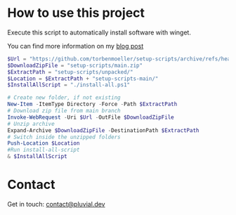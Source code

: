 # How to use this project
Execute this script to automatically install software with winget.

You can find more information on my [blog post](https://pluvial.dev/post/setup-dev-environment/)

```powershell
$Url = "https://github.com/torbenmoeller/setup-scripts/archive/refs/heads/main.zip"
$DownloadZipFile = "setup-scripts/main.zip"
$ExtractPath = "setup-scripts/unpacked/"
$Location = $ExtractPath + "setup-scripts-main/"
$InstallAllScript = "./install-all.ps1"

# Create new folder, if not existing
New-Item -ItemType Directory -Force -Path $ExtractPath
# Download zip file from main branch 
Invoke-WebRequest -Uri $Url -OutFile $DownloadZipFile
# Unzip archive
Expand-Archive $DownloadZipFile -DestinationPath $ExtractPath
# Switch inside the unzipped folders
Push-Location $Location
#Run install-all-script
& $InstallAllScript
```

# Contact
Get in touch: contact@pluvial.dev
